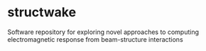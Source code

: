 # structwake
Software repository for exploring novel approaches to computing electromagnetic response from beam-structure interactions

